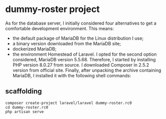 # dummy-roster project

As for the database server, I initially considered four alternatives to get a comfortable development environment.
This means:
* the default package of MariaDB for the Linux distribution I use;
* a binary version downloaded from the MariaDB site;
* dockerized MariaDB;
* the environment Homestead of Laravel.
I opted for the second option considered, MariaDB version 5.5.68.
Therefore, I started by installing PHP version 8.0.27 from source.
I downloaded Composer in 2.5.2 version from official site.
Finally, after unpacking the archive containing MariaDB, I installed it with the following shell commands:

## scaffolding

```shell
composer create-project laravel/laravel dummy-roster.rc0
cd dummy-roster.rc0
php artisan serve
```
